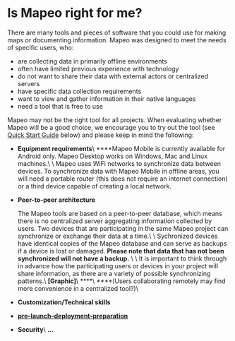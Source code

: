 # Is Mapeo right for me?



There are many tools and pieces of software that you could use for making maps or documenting information. Mapeo was designed to meet the needs of specific users, who:

* are collecting data in primarily offline environments
* often have limited previous experience with technology
* do not want to share their data with external actors or centralized servers
* have specific data collection requirements
* want to view and gather information in their native languages
* need a tool that is free to use

Mapeo may not be the right tool for all projects. When evaluating whether Mapeo will be a good choice, we encourage you to try out the tool (see [Quick Start Guide](../getting-started/getting-started.md) below) and please keep in mind the following:

* **Equipment requirements**\ ****Mapeo Mobile is currently available for Android only. Mapeo Desktop works on Windows, Mac and Linux machines.\ \ Mapeo uses WiFi networks to synchronize data between devices. To synchronize data with Mapeo Mobile in offline areas, you will need a portable router (this does not require an internet connection) or a third device capable of creating a local network.
*   **Peer-to-peer architecture**&#x20;

    The Mapeo tools are based on a peer-to-peer database, which means there is no centralized server aggregating information collected by users. Two devices that are participating in the same Mapeo project can synchronize or exchange their data at a time.\ \ Sychronized devices have identical copies of the Mapeo database and can serve as backups if a device is lost or damaged. **Please note that data that has not been synchronized will not have a backup.** \ \ It is important to think through in advance how the participating users or devices in  your project will share information, as there are a variety of possible synchronizing patterns.\ **\[Graphic]**\ ****\ ****(Users collaborating remotely may find more convenience in a centralized tool?)\

* **Customization/Technical skills**
*   ****[pre-launch-deployment-preparation](../reference-guide/pre-launch-deployment-preparation/ "mention")****


* **Security**\ **...**

